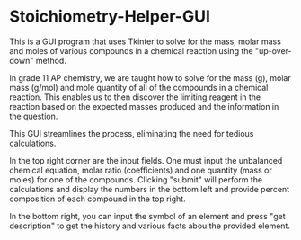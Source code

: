 # Stoichiometry-Helper-GUI

This is a GUI program that uses Tkinter to solve for the mass, molar mass and moles of various compounds in a chemical reaction using the "up-over-down" method.

In grade 11 AP chemistry, we are taught how to solve for the mass (g), molar mass (g/mol) and mole quantity of all of the compounds in a chemical reaction. This enables us to then discover the limiting reagent in the reaction based on the expected masses produced and the information in the question.

This GUI streamlines the process, eliminating the need for tedious calculations.

In the top right corner are the input fields. One must input the unbalanced chemical equation, molar ratio (coefficients) and one quantity (mass or moles) for one of the compounds. Clicking "submit" will perform the calculations and display the numbers in the bottom left and provide percent composition of each compound in the top right. 

In the bottom right, you can input the symbol of an element and press "get description" to get the history and various facts abou the provided element.
